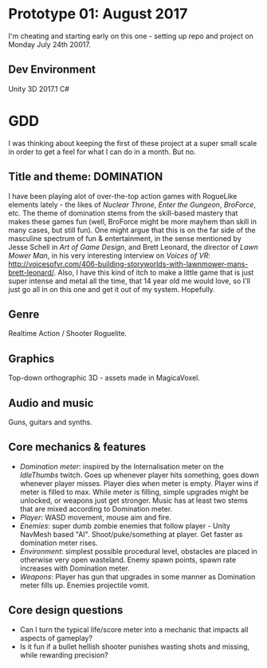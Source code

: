 # Prototype 01: August 2017 #

I'm cheating and starting early on this one - setting up repo and project on Monday July 24th 20017.

## Dev Environment ##
Unity 3D 2017.1
C#

# GDD #
I was thinking about keeping the first of these project at a super small scale in order to get a feel for what I can do in a month. But no.

## Title and theme: DOMINATION ##
I have been playing alot of over-the-top action games with RogueLike elements lately - the likes of *Nuclear Throne*, *Enter the Gungeon*, *BroForce*, etc.
The theme of domination stems from the skill-based mastery that makes these games fun (well, BroForce might be more mayhem than skill in many cases, but still fun). One might argue that this is on the far side of the masculine spectrum of fun & entertainment, in the sense mentioned by Jesse Schell in *Art of Game Design*, and Brett Leonard, the director of *Lawn Mower Man*, in his very interesting interview on *Voices of VR*: http://voicesofvr.com/406-building-storyworlds-with-lawnmower-mans-brett-leonard/.
Also, I have this kind of itch to make a little game that is just super intense and metal all the time, that 14 year old me would love, so I'll just go all in on this one and get it out of my system. Hopefully.

## Genre ##
Realtime Action / Shooter Roguelite.

## Graphics ##
Top-down orthographic 3D - assets made in MagicaVoxel.

## Audio and music ##
Guns, guitars and synths.

## Core mechanics & features ##
- *Domination meter*: inspired by the Internalisation meter on the *IdleThumbs* twitch. Goes up whenever player hits something, goes down whenever player misses.
Player dies when meter is empty. Player wins if meter is filled to max. While meter is filling, simple upgrades might be unlocked, or weapons just get stronger. Music has at least two stems that are mixed according to Domination meter.
- *Player*: WASD movement, mouse aim and fire. 
- *Enemies*: super dumb zombie enemies that follow player - Unity NavMesh based "AI". Shoot/puke/something at player. Get faster as domination meter rises.
- *Environment*: simplest possible procedural level, obstacles are placed in otherwise very open wasteland. Enemy spawn points, spawn rate increases with Domination meter.
- *Weapons*: Player has gun that upgrades in some manner as Domination meter fills up. Enemies projectile vomit.

## Core design questions ##
- Can I turn the typical life/score meter into a mechanic that impacts all aspects of gameplay?
- Is it fun if a bullet hellish shooter punishes wasting shots and missing, while rewarding precision?


 

